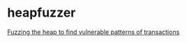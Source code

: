 # heapfuzzer
[Fuzzing the heap to find vulnerable patterns of transactions](https://bitguard.wordpress.com/?p=1018)
